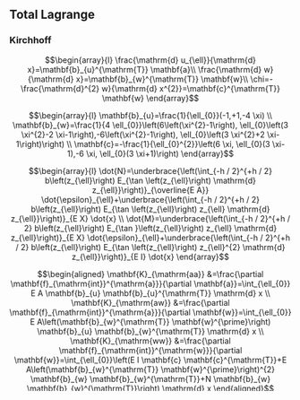 ## Total Lagrange

### Kirchhoff

$$\begin{array}{l}
\frac{\mathrm{d} u_{\ell}}{\mathrm{d} x}=\mathbf{b}_{u}^{\mathrm{T}} \mathbf{a}\\
\frac{\mathrm{d} w}{\mathrm{d} x}=\mathbf{b}_{w}^{\mathrm{T}} \mathbf{w}\\
\chi=-\frac{\mathrm{d}^{2} w}{\mathrm{d} x^{2}}=\mathbf{c}^{\mathrm{T}} \mathbf{w}
\end{array}$$

$$\begin{array}{l}
\mathbf{b}_{u}=\frac{1}{\ell_{0}}(-1,+1,-4 \xi) \\
\mathbf{b}_{w}=\frac{1}{4 \ell_{0}}\left(6\left(\xi^{2}-1\right), \ell_{0}\left(3 \xi^{2}-2 \xi-1\right),-6\left(\xi^{2}-1\right), \ell_{0}\left(3 \xi^{2}+2 \xi-1\right)\right) \\
\mathbf{c}=-\frac{1}{\ell_{0}^{2}}\left(6 \xi, \ell_{0}(3 \xi-1),-6 \xi, \ell_{0}(3 \xi+1)\right)
\end{array}$$

$$\begin{array}{l}
\dot{N}=\underbrace{\left(\int_{-h / 2}^{+h / 2} b\left(z_{\ell}\right) E_{\tan \left(z_{\ell}\right) \mathrm{d} z_{\ell}}\right)}_{\overline{E A}} \dot{\epsilon}_{\ell}+\underbrace{\left(\int_{-h / 2}^{+h / 2} b\left(z_{\ell}\right) E_{\tan \left(z_{\ell}\right) z_{\ell} \mathrm{d} z_{\ell}}\right)}_{E X} \dot{x} \\
\dot{M}=\underbrace{\left(\int_{-h / 2}^{+h / 2} b\left(z_{\ell}\right) E_{\tan }\left(z_{\ell}\right) z_{\ell} \mathrm{d} z_{\ell}\right)}_{E X} \dot{\epsilon}_{\ell}+\underbrace{\left(\int_{-h / 2}^{+h / 2} b\left(z_{\ell}\right) E_{\tan \left(z_{\ell}\right) z_{\ell}^{2} \mathrm{d} z_{\ell}}\right)}_{E I} \dot{x}
\end{array}$$

$$\begin{aligned}
\mathbf{K}_{\mathrm{aa}} &=\frac{\partial \mathbf{f}_{\mathrm{int}}^{\mathrm{a}}}{\partial \mathbf{a}}=\int_{\ell_{0}} E A \mathbf{b}_{u} \mathbf{b}_{u}^{\mathrm{T}} \mathrm{d} x \\
\mathbf{K}_{\mathrm{aw}} &=\frac{\partial \mathbf{f}_{\mathrm{int}}^{\mathrm{a}}}{\partial \mathbf{w}}=\int_{\ell_{0}} E A\left(\mathbf{b}_{w}^{\mathrm{T}} \mathbf{w}^{\prime}\right) \mathbf{b}_{u} \mathbf{b}_{w}^{\mathrm{T}} \mathrm{d} x \\
\mathbf{K}_{\mathrm{ww}} &=\frac{\partial \mathbf{f}_{\mathrm{int}}^{\mathrm{w}}}{\partial \mathbf{w}}=\int_{\ell_{0}}\left(E I \mathbf{c} \mathbf{c}^{\mathrm{T}}+E A\left(\mathbf{b}_{w}^{\mathrm{T}} \mathbf{w}^{\prime}\right)^{2} \mathbf{b}_{w} \mathbf{b}_{w}^{\mathrm{T}}+N \mathbf{b}_{w} \mathbf{b}_{w}^{\mathrm{T}}\right) \mathrm{d} x
\end{aligned}$$

$$\begin{array}{l}
\mathbf{K}_{\mathrm{aa}}=\int_{\ell_{0}} \overline{E A} \mathbf{b}_{u} \mathbf{b}_{u}^{\mathrm{T}} \mathrm{d} x \\
\mathbf{K}_{\mathrm{aw}}=\int_{\ell_{0}}\left(\overline{E A}\left(\mathbf{b}_{w}^{\mathrm{T}} \mathbf{w}^{\prime}\right) \mathbf{b}_{u} \mathbf{b}_{w}^{\mathrm{T}}+\overline{E X} \mathbf{b}_{u} \mathbf{c}^{\mathrm{T}}\right) \mathrm{d} x \\
\mathbf{K}_{\mathrm{ww}}=\int_{\ell_{0}}\left(\overline{E I} \mathbf{c} \mathbf{c}^{\mathrm{T}}+\overline{E A}\left(\mathbf{b}_{w}^{\mathrm{T}} \mathbf{w}^{\prime}\right)^{2} \mathbf{b}_{w} \mathbf{b}_{w}^{\mathrm{T}}+N \mathbf{b}_{w} \mathbf{b}_{w}^{\mathrm{T}}\right. \\
\quad+\overline{E X}\left(\mathbf{b}_{w}^{\mathrm{T}} \mathbf{w}^{\prime}\right)\left(\mathbf{b}_{w} \mathbf{c}^{\mathrm{T}}+\mathbf{c} \mathbf{b}_{w}^{\mathrm{T}}\right) \mathrm{d} x
\end{array}$$


### Timoshenko

$$\begin{aligned}
&\mathbf{f}_{\mathrm{int}}^{\mathrm{a}}=\int_{\ell_{0}} N \mathbf{b}_{u} \mathrm{d} x\\
&\mathbf{f}_{\mathrm{int}}^{\mathrm{w}}=\int_{\ell_{0}}\left(N\left(\mathbf{b}_{w}^{\mathrm{T}} \mathbf{w}^{\prime}\right) \mathbf{b}_{w}+Q \mathbf{b}_{w}\right) \mathrm{d} x\\
&\mathbf{f}_{\mathrm{int}}^{\theta}=\int_{\ell_{0}}\left(M \mathbf{b}_{\theta}+Q \mathbf{h}_{\theta}\right) \mathrm{d} x
\end{aligned}$$

$$\left[\begin{array}{ccc}
\mathbf{K}_{\text {aa }} & \mathbf{K}_{\text {aw }} & \mathbf{K}_{\mathbf{a} \theta} \\
\mathbf{K}_{\text {aw }}^{\mathrm{T}} & \mathbf{K}_{\mathbf{W W}} & \mathbf{K}_{\mathbf{W} \theta} \\
\mathbf{K}_{\mathbf{a} \theta}^{\mathrm{T}} & \mathbf{K}_{\mathbf{w} \theta}^{\mathrm{T}} & \mathbf{K}_{\theta \theta}
\end{array}\right]\left(\begin{array}{c}
\mathrm{d} \mathbf{a} \\
\mathrm{d} \mathbf{w} \\
\mathrm{d} \boldsymbol{\theta}
\end{array}\right)=\left(\begin{array}{c}
\mathbf{f}_{\mathrm{ext}}^{\mathrm{a}}-\mathbf{f}_{\mathrm{int}}^{\mathrm{a}} \\
\mathbf{f}_{\mathrm{ext}}^{\mathrm{w}}-\mathbf{f}_{\mathrm{int}}^{\mathrm{w}} \\
\mathbf{f}_{\mathrm{ext}}^{\theta}-\mathbf{f}_{\mathrm{int}}^{\theta}
\end{array}\right)$$

$$\begin{aligned}
&\mathbf{K}_{\mathrm{aa}}=\int_{\ell_{0}} \overline{E A} \mathbf{b}_{u} \mathbf{b}_{u}^{\mathrm{T}} \mathrm{d} x\\
&\mathbf{K}_{\mathrm{aw}}=\int_{\ell_{0}} \overline{E A}\left(\mathbf{b}_{w}^{\mathrm{T}} \mathbf{w}^{\prime}\right) \mathbf{b}_{u} \mathbf{b}_{w}^{\mathrm{T}} \mathrm{d} x\\
&\mathbf{K}_{\mathrm{a} \theta}=\int_{\ell_{0}} \overline{E X} \mathbf{b}_{u} \mathbf{b}_{\theta}^{\mathrm{T}} \mathrm{d} x\\
&\mathbf{K}_{\mathrm{ww}}=\int_{\ell_{0}}\left(\overline{E A}\left(\mathbf{b}_{w}^{\mathrm{T}} \mathbf{w}^{\prime}\right)^{2}+\overline{G A}+N\right) \mathbf{b}_{w} \mathbf{b}_{w}^{\mathrm{T}} \mathrm{d} x\\
&\mathbf{K}_{\mathrm{w} \theta}=\int_{\ell_{0}}\left(\overline{E X}\left(\mathbf{b}_{w}^{\mathrm{T}} \mathbf{w}^{\prime}\right) \mathbf{b}_{w} \mathbf{b}_{\theta}^{\mathrm{T}}+\overline{G A} \mathbf{b}_{w} \mathbf{h}_{\theta}^{\mathrm{T}}\right) \mathrm{d} x\\
&\mathbf{K}_{\theta \theta}=\int_{\ell_{0}}\left(\overline{E I} \mathbf{b}_{\theta} \mathbf{b}_{\theta}^{\mathrm{T}}+\overline{G A} \mathbf{h}_{\theta} \mathbf{h}_{\theta}^{\mathrm{T}}\right) \mathrm{d} x
\end{aligned}$$